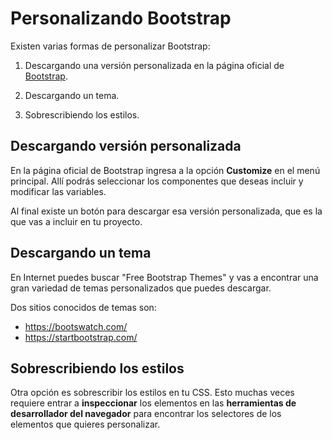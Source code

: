 # Personalizando Bootstrap

Existen varias formas de personalizar Bootstrap:

1. Descargando una versión personalizada en la página oficial de [Bootstrap](http://getbootstrap.com/customize/).

2. Descargando un tema.

3. Sobrescribiendo los estilos.

## Descargando versión personalizada

En la página oficial de Bootstrap ingresa a la opción **Customize** en el menú principal. Allí podrás seleccionar los componentes que deseas incluir y modificar las variables.

Al final existe un botón para descargar esa versión personalizada, que es la que vas a incluir en tu proyecto.

## Descargando un tema

En Internet puedes buscar "Free Bootstrap Themes" y vas a encontrar una gran variedad de temas personalizados que puedes descargar.

Dos sitios conocidos de temas son:

* https://bootswatch.com/
* https://startbootstrap.com/

## Sobrescribiendo los estilos

Otra opción es sobrescribir los estilos en tu CSS. Esto muchas veces requiere entrar a **inspeccionar** los elementos en las **herramientas de desarrollador del navegador** para encontrar los selectores de los elementos que quieres personalizar.
